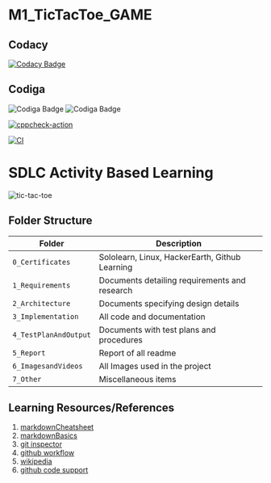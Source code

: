 # M1_TicTacToe_GAME
Codacy 
-------------------------------------------------------------
[![Codacy Badge](https://app.codacy.com/project/badge/Grade/0b9a2f36a2914ef390857e3eae25a91b)](https://www.codacy.com/gh/neerajgautam11/M1_TicTacToe_GAME/dashboard?utm_source=github.com&amp;utm_medium=referral&amp;utm_content=neerajgautam11/M1_TicTacToe_GAME&amp;utm_campaign=Badge_Grade)

Codiga
-------------------------------------------------------------
![Codiga Badge](https://api.codiga.io/project/31022/score/svg)
![Codiga Badge](https://api.codiga.io/project/31022/status/svg)

[![cppcheck-action](https://github.com/neerajgautam11/M1_TicTacToe_GAME/actions/workflows/cppcheck.yml/badge.svg)](https://github.com/neerajgautam11/M1_TicTacToe_GAME/actions/workflows/cppcheck.yml)

[![CI](https://github.com/neerajgautam11/M1_TicTacToe_GAME/actions/workflows/main.yml/badge.svg)](https://github.com/neerajgautam11/M1_TicTacToe_GAME/actions/workflows/main.yml)


# SDLC Activity Based Learning
![tic-tac-toe](https://upload.wikimedia.org/wikipedia/commons/thumb/3/32/Tic_tac_toe.svg/783px-Tic_tac_toe.svg.png)


## Folder Structure
Folder                     | Description
-------------------------- | ---------------------------------------------
`0_Certificates`           | Sololearn, Linux, HackerEarth, Github Learning
`1_Requirements`           | Documents detailing requirements and research
`2_Architecture`           | Documents specifying design details
`3_Implementation`         | All code and documentation
`4_TestPlanAndOutput`      | Documents with test plans and procedures
`5_Report`                 | Report of all readme
`6_ImagesandVideos`        | All Images used in the project
`7_Other`                  | Miscellaneous items
  

## Learning Resources/References
1. [markdownCheatsheet](https://github.com/adam-p/markdown-here/wiki/Markdown-Cheatsheet)
2. [markdownBasics](https://guides.github.com/features/mastering-markdown/)
3. [git inspector](https://github.com/ejwa/gitinspector.git)
4. [github workflow](https://docs.github.com/en/actions/learn-github-action)
5. [wikipedia](https://www.wikipedia.org/)
6. [github code support](https://github.com/chinnam-sowmya/sowmya_stepin_Tic-tac-toe.git)
